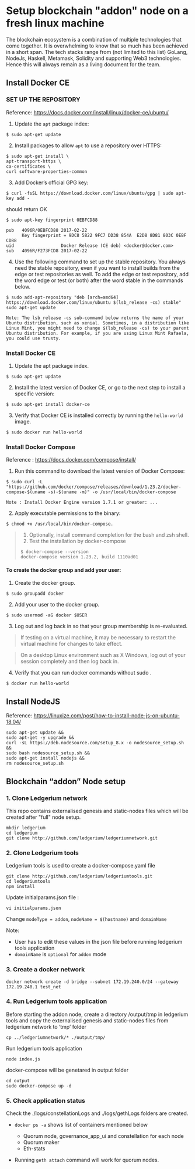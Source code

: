 # Setup blockchain "addon" node on a fresh linux machine

The blockchain ecosystem is a combination of multiple technologies that come together. It is overwhelming to know that so much has been achieved in a short span. The tech stacks range from (not limited to this list) GoLang, NodeJs, Haskell, Metamask, Solidity and supporting Web3 technologies. Hence this will always remain as a living document for the team.

## Install Docker CE 

### SET UP THE REPOSITORY 

Reference: https://docs.docker.com/install/linux/docker-ce/ubuntu/

1. Update the `apt` package index:
```
$ sudo apt-get update
```

2. Install packages to allow `apt` to use a repository over HTTPS:

```
$ sudo apt-get install \
apt-transport-https \
ca-certificates \
curl software-properties-common
```

3. Add Docker’s official GPG key: 
```
$ curl -fsSL https://download.docker.com/linux/ubuntu/gpg | sudo apt-key add - 
```
should return OK


```
$ sudo apt-key fingerprint 0EBFCD88 

pub   4096R/0EBFCD88 2017-02-22
      Key fingerprint = 9DC8 5822 9FC7 DD38 854A  E2D8 8D81 803C 0EBF CD88
uid                  Docker Release (CE deb) <docker@docker.com>
sub   4096R/F273FCD8 2017-02-22
```

4. Use the following command to set up the stable repository. You always need the stable repository, even if you want to install builds from the edge or test repositories as well. To add the edge or test repository, add the word edge or test (or both) after the word stable in the commands below.


```
$ sudo add-apt-repository "deb [arch=amd64] https://download.docker.com/linux/ubuntu $(lsb_release -cs) stable" sudo apt-get update
```

```
Note: The lsb_release -cs sub-command below returns the name of your Ubuntu distribution, such as xenial. Sometimes, in a distribution like Linux Mint, you might need to change $(lsb_release -cs) to your parent Ubuntu distribution. For example, if you are using Linux Mint Rafaela, you could use trusty.
```

### Install Docker CE

1. Update the apt package index.

```
$ sudo apt-get update
```

2. Install the latest version of Docker CE, or go to the next step to install a specific version:
```
$ sudo apt-get install docker-ce
```

3. Verify that Docker CE is installed correctly by running the `hello-world` image.
```
$ sudo docker run hello-world
```

### Install Docker Compose 

Reference : https://docs.docker.com/compose/install/ 

1. Run this command to download the latest version of Docker Compose:

```
$ sudo curl -L "https://github.com/docker/compose/releases/download/1.23.2/docker-compose-$(uname -s)-$(uname -m)" -o /usr/local/bin/docker-compose
```
```
Note : Install Docker Engine version 1.7.1 or greater: ... 
```
2. Apply executable permissions to the binary: 
```
$ chmod +x /usr/local/bin/docker-compose. 
```
> 1. Optionally, install command completion for the bash and zsh shell. 
> 2. Test the installation by docker-compose
> ```    
> $ docker-compose --version
> docker-compose version 1.23.2, build 1110ad01
> ``` 

#### To create the docker group and add your user: 

1. Create the docker group. 
```
$ sudo groupadd docker
```

2. Add your user to the docker group. 

```
$ sudo usermod -aG docker $USER
```

3.  Log out and log back in so that your group membership is re-evaluated.

> If testing on a virtual machine, it may be necessary to restart the virtual machine for changes to take effect.

> On a desktop Linux environment such as X Windows, log out of your session completely and then log back in.

4. Verify that you can run docker commands without sudo .
```
$ docker run hello-world
```

## Install NodeJS 
Reference:  https://linuxize.com/post/how-to-install-node-js-on-ubuntu-18.04/

```
sudo apt-get update && 
sudo apt-get -y upgrade &&
curl -sL https://deb.nodesource.com/setup_8.x -o nodesource_setup.sh &&
sudo bash nodesource_setup.sh &&
sudo apt-get install nodejs &&
rm nodesource_setup.sh
```

## Blockchain “addon” Node setup

### 1. Clone Ledgerium network
This repo contains externalised genesis and static-nodes files which will be created after "full" node setup.

```
mkdir ledgerium 
cd ledgerium
git clone http://github.com/ledgerium/ledgeriumnetwork.git
```

### 2. Clone Ledgerium tools
Ledgerium tools is used to create a docker-compose.yaml file
```
git clone http://github.com/ledgerium/ledgeriumtools.git 
cd ledgeriumtools
npm install 
```

Update initialparams.json file :
```
vi initialparams.json 
```
Change `modeType = addon`, `nodeName = $(hostname)` and `domainName`


Note: 
* User has to edit these values in the json file before running ledgerium tools application
* `domainName` is `optional` for `addon` mode

### 3. Create a docker network
```
docker network create -d bridge --subnet 172.19.240.0/24 --gateway 172.19.240.1 test_net
```

### 4. Run Ledgerium tools application

Before starting the addon node, create a directory /output/tmp in ledgerium tools and copy the externalised genesis and static-nodes files from ledgerium network to ‘tmp’ folder
```
cp ../ledgeriumnetwork/* ./output/tmp/
```

Run ledgerium tools application
```
node index.js
```

docker-compose will be genetared in output folder

```
cd output 
sudo docker-compose up -d
```

### 5. Check application status

Check the ./logs/constellationLogs and ./logs/gethLogs folders are created.
* `docker ps -a` shows list of containers mentioned below
    
    * Quorum node, governance_app_ui and constellation for each node
    * Quorum maker 
    * Eth-stats
* Running `geth attach` command will work for quorum nodes.
